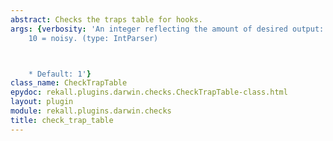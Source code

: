 ```yaml
---
abstract: Checks the traps table for hooks.
args: {verbosity: 'An integer reflecting the amount of desired output: 0 = quiet,
    10 = noisy. (type: IntParser)



    * Default: 1'}
class_name: CheckTrapTable
epydoc: rekall.plugins.darwin.checks.CheckTrapTable-class.html
layout: plugin
module: rekall.plugins.darwin.checks
title: check_trap_table
---
```

